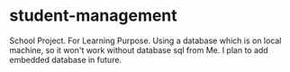 # student-management
School Project.
For Learning Purpose.
Using a database which is on local machine, so it won't work without database sql from Me.
I plan to add embedded database in future.
